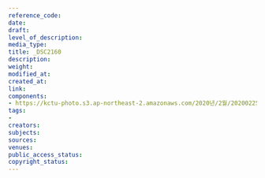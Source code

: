 ```yaml
---
reference_code: 
date: 
draft: 
level_of_description: 
media_type: 
title: _DSC2160
description: 
weight: 
modified_at: 
created_at: 
link: 
components:
- https://kctu-photo.s3.ap-northeast-2.amazonaws.com/2020년/2월/20200225_문중원+열사+문제해결+촉구+108배+2일차/_DSC2160.jpg
tags:
- 
creators: 
subjects: 
sources: 
venues: 
public_access_status: 
copyright_status: 
---
```

